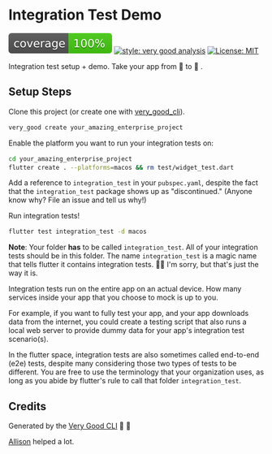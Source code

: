 # Integration Test Demo

![coverage][coverage_badge]
[![style: very good analysis][very_good_analysis_badge]][very_good_analysis_link]
[![License: MIT][license_badge]][license_link]

Integration test setup + demo. Take your app from 🐴 to 🦄 .

## Setup Steps

Clone this project (or create one with [very_good_cli][very_good_cli_link]).

```sh
very_good create your_amazing_enterprise_project
```

Enable the platform you want to run your integration tests on:

```sh
cd your_amazing_enterprise_project
flutter create . --platforms=macos && rm test/widget_test.dart
```

Add a reference to `integration_test` in your `pubspec.yaml`, despite the fact that the `integration_test` package shows up as "discontinued." (Anyone know why? File an issue and tell us why!)

Run integration tests!

```sh
flutter test integration_test -d macos
```

**Note**: Your folder **has** to be called `integration_test`. All of your integration tests should be in this folder. The name `integration_test` is a magic name that tells flutter it contains integration tests. 🤦‍♀️ I'm sorry, but that's just the way it is.

Integration tests run on the entire app on an actual device. How many services inside your app that you choose to mock is up to you.

For example, if you want to fully test your app, and your app downloads data from the internet, you could create a testing script that also runs a local web server to provide dummy data for your app's integration test scenario(s).

In the flutter space, integration tests are also sometimes called end-to-end (e2e) tests, despite many considering those two types of tests to be different. You are free to use the terminology that your organization uses, as long as you abide by flutter's rule to call that folder `integration_test`.

## Credits

Generated by the [Very Good CLI][very_good_cli_link] 🦄 🤖

[Allison][allison] helped a lot.

[coverage_badge]: coverage_badge.svg
[flutter_localizations_link]: https://api.flutter.dev/flutter/flutter_localizations/flutter_localizations-library.html
[internationalization_link]: https://flutter.dev/docs/development/accessibility-and-localization/internationalization
[license_badge]: https://img.shields.io/badge/license-MIT-blue.svg
[license_link]: https://opensource.org/licenses/MIT
[very_good_analysis_badge]: https://img.shields.io/badge/style-very_good_analysis-B22C89.svg
[very_good_analysis_link]: https://pub.dev/packages/very_good_analysis
[very_good_cli_link]: https://github.com/VeryGoodOpenSource/very_good_cli
[allison]: https://github.com/allisonryan0002
